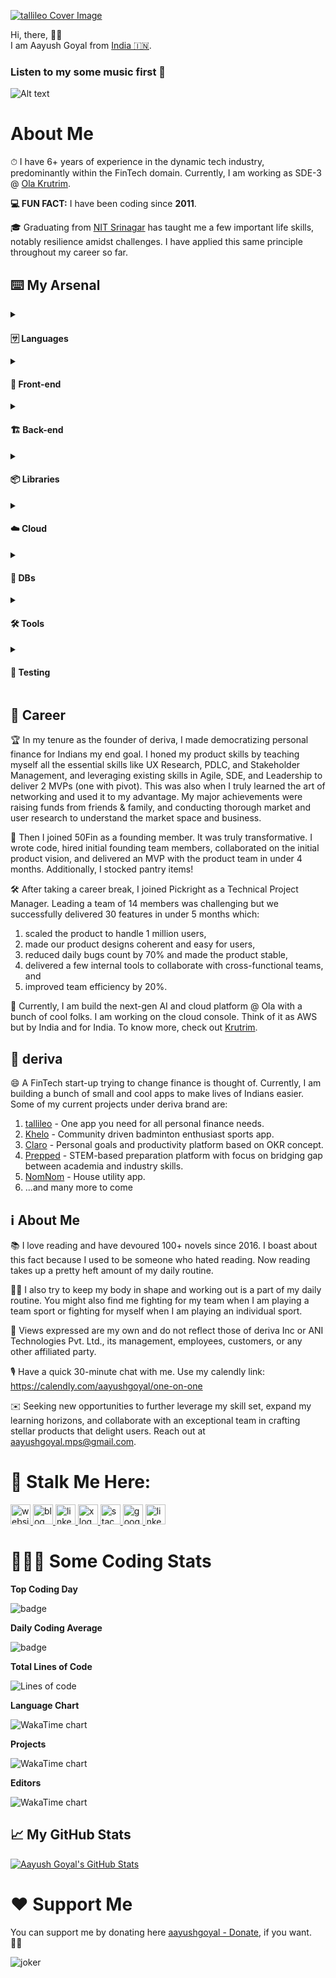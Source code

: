 
<link rel="stylesheet" type='text/css' href="https://cdn.jsdelivr.net/gh/devicons/devicon@latest/devicon.min.css" />

[![tallileo Cover Image](https://storage.googleapis.com/aayushgoyal-web_images_public/tallileo_cover_image.png)][9]

Hi, there, 👋🏼 <br />
I am Aayush Goyal from [India 🇮🇳](https://en.wikipedia.org/wiki/India).


### Listen to my some music first 🎷
![Alt text](https://spotify-recently-played-readme.vercel.app/api?user=yqcdohelabbyqn9oliqljy5z6)

# About Me
⏱ I have 6+ years of experience in the dynamic tech industry, predominantly within the FinTech domain. Currently, I am working as SDE-3 @ [Ola Krutrim](https://cloud.olakrutrim.com).

**💻 FUN FACT:** I have been coding since **2011**.

🎓 Graduating from [NIT Srinagar](https://en.wikipedia.org/wiki/National_Institute_of_Technology,_Srinagar) has taught me a few important life skills, notably resilience amidst challenges. I have applied this same principle throughout my career so far.

## ⌨️ My Arsenal
<details>
  <!-- Languages  -->
  <summary>
    <h4><strong>🈂️ Languages</strong></h4>
  </summary>
  <p>
    • <img src="https://cdn.jsdelivr.net/gh/devicons/devicon@latest/icons/typescript/typescript-original.svg" height="20px" width="20px" /> TypeScript • <img src="https://cdn.jsdelivr.net/gh/devicons/devicon@latest/icons/javascript/javascript-original.svg" height="20px" width="20px" /> JavaScript (ES6) • <img src="https://cdn.jsdelivr.net/gh/devicons/devicon@latest/icons/dart/dart-original.svg" height="20px" width="20px" /> Dart • <img src="https://cdn.jsdelivr.net/gh/devicons/devicon@latest/icons/kotlin/kotlin-original.svg" height="20px" width="20px" /> Kotlin • <img src="https://cdn.jsdelivr.net/gh/devicons/devicon@latest/icons/html5/html5-original.svg" height="20px" width="20px" /> HTML5 • <img src="https://cdn.jsdelivr.net/gh/devicons/devicon@latest/icons/css3/css3-original.svg" height="20px" width="20px" /> CSS3 • <img src="https://cdn.jsdelivr.net/gh/devicons/devicon@latest/icons/java/java-original.svg" height="20px" width="20px" /> Java <img src="https://cdn.jsdelivr.net/gh/devicons/devicon@latest/icons/python/python-original.svg" height="20px" width="20px" /> Python<br />
  </p>
</details>
<!-- Front-End -->
<details>
  <summary>
    <h4><strong>📱 Front-end</strong></h4>
  </summary>
  <p>
  • <img src="https://cdn.jsdelivr.net/gh/devicons/devicon@latest/icons/nextjs/nextjs-original.svg" height="20px" width="20px" /> Next.js • <img src="https://cdn.jsdelivr.net/gh/devicons/devicon@latest/icons/react/react-original.svg" height="20px" width="20px" /> React.js • <img src="https://cdn.jsdelivr.net/gh/devicons/devicon@latest/icons/flutter/flutter-original.svg" height="20px" width="20px" /> Flutter • <img src="https://cdn.jsdelivr.net/gh/devicons/devicon@latest/icons/sass/sass-original.svg" height="20px" width="20px" /> SASS • CSS Modules • <img src="https://cdn.jsdelivr.net/gh/devicons/devicon@latest/icons/tailwindcss/tailwindcss-original.svg" height="20px" width="20px" /> Tailwind CSS • Styled Components • styled-jsx<br />
  </p>
</details>
<!-- Back-End -->
<details>
  <summary>
    <h4><strong>🏗️ Back-end</strong></h4>
  </summary>
  <p>
  • <img src="https://cdn.jsdelivr.net/gh/devicons/devicon@latest/icons/express/express-original.svg" height="20px" width="20px" /> Express.js • <img src="https://cdn.jsdelivr.net/gh/devicons/devicon@latest/icons/nodejs/nodejs-original.svg" height="20px" width="20px" /> Node.js • REST APIs • <img src="https://cdn.jsdelivr.net/gh/devicons/devicon@latest/icons/graphql/graphql-plain.svg" height="20px" width="20px" /> GraphQL<br />
  </p>
</details>
<!-- Libraries -->
<details>
  <summary>
    <h4><strong>📦 Libraries</strong></h4>
  </summary>
  <p>
  • react-query • zustand • Browser APIs • <img src="https://cdn.jsdelivr.net/gh/devicons/devicon@latest/icons/eslint/eslint-original.svg" height="20px" width="20px" /> ESLint<br />
  </p>
</details>
<!-- Cloud -->
<details>
  <summary>
    <h4><strong>☁️ Cloud</strong></h4>
  </summary>
  <p>
  • <img src="https://cdn.jsdelivr.net/gh/devicons/devicon@latest/icons/googlecloud/googlecloud-original.svg" height="20px" width="20px" /> GCP • <img src="https://cdn.jsdelivr.net/gh/devicons/devicon@latest/icons/firebase/firebase-original.svg" height="20px" width="20px" /> Firebase<br />
  </p>
</details>
<!-- DBs -->
<details>
  <summary>
    <h4><strong>💾 DBs</strong></h4>
  </summary>
  <p>
  <img src="https://cdn.jsdelivr.net/gh/devicons/devicon@latest/icons/mongodb/mongodb-original.svg" height="20px" width="20px" /> MongoDB • <img src="https://cdn.jsdelivr.net/gh/devicons/devicon@latest/icons/firebase/firebase-original.svg" height="20px" width="20px" /> Cloud Firestore • <img src="https://cdn.jsdelivr.net/gh/devicons/devicon@latest/icons/postgresql/postgresql-original.svg" height="20px" width="20px" /> PostgreSQL<br />
  </p>
</details>
<!-- Tools -->
<details>
  <summary>
    <h4><strong>🛠️ Tools</strong></h4>
  </summary>
  <p>
  <img src="https://cdn.jsdelivr.net/gh/devicons/devicon@latest/icons/vscode/vscode-original.svg" height="20px" width="20px" /> VSCode • <img src="https://cdn.jsdelivr.net/gh/devicons/devicon@latest/icons/intellij/intellij-original.svg" height="20px" width="20px" /> IntelliJ IDEA • <img src="https://cdn.jsdelivr.net/gh/devicons/devicon@latest/icons/git/git-original.svg" height="20px" width="20px" /> Git • <img src="https://cdn.jsdelivr.net/gh/devicons/devicon@latest/icons/github/github-original.svg" height="20px" width="20px" /> GitHub • <img src="https://cdn.jsdelivr.net/gh/devicons/devicon@latest/icons/figma/figma-original.svg" height="20px" width="20px" /> Figma • <img src="https://cdn.jsdelivr.net/gh/devicons/devicon@latest/icons/githubactions/githubactions-original.svg" height="20px" width="20px" /> GitHub Actions • Miro • Retool <br />
  </p>
</details>
<!-- Testing -->
<details>
  <summary>
    <h4><strong>🧪 Testing</strong></h4>
  </summary>
  <p>
  • <img src="https://cdn.jsdelivr.net/gh/devicons/devicon@latest/icons/jest/jest-plain.svg" height="20px" width="20px" /> Jest • Testing Library • <img src="https://cdn.jsdelivr.net/gh/devicons/devicon@latest/icons/playwright/playwright-original.svg" height="20px" width="20px" /></i> Playwright <br />
  </p>
</details>

## 💼 Career
🏆 In my tenure as the founder of deriva, I made democratizing personal finance for Indians my end goal. I honed my product skills by teaching myself all the essential skills like UX Research, PDLC, and Stakeholder Management, and leveraging existing skills in Agile, SDE, and Leadership to deliver 2 MVPs (one with pivot). This was also when I truly learned the art of networking and used it to my advantage. My major achievements were raising funds from friends & family, and conducting thorough market and user research to understand the market space and business.

🌟 Then I joined 50Fin as a founding member. It was truly transformative. I wrote code, hired initial founding team members, collaborated on the initial product vision, and delivered an MVP with the product team in under 4 months. Additionally, I stocked pantry items!

🛠️ After taking a career break, I joined Pickright as a Technical Project Manager. Leading a team of 14 members was challenging but we successfully delivered 30 features in under 5 months which:
1. scaled the product to handle 1 million users,
2. made our product designs coherent and easy for users,
3. reduced daily bugs count by 70% and made the product stable,
4. delivered a few internal tools to collaborate with cross-functional teams, and
5. improved team efficiency by 20%.

🤖 Currently, I am build the next-gen AI and cloud platform @ Ola with a bunch of cool folks. I am working on the cloud console. Think of it as AWS but by India and for India. To know more, check out [Krutrim](https://cloud.olakrutrim.com).

## 💫 deriva

😄 A FinTech start-up trying to change finance is thought of. Currently, I am building a bunch of small and cool apps to make lives of Indians easier. Some of my current projects under deriva brand are:<br>

1. [tallileo](https://tallileo.com) - One app you need for all personal finance needs.
2. [Khelo](https://khelo.app) - Community driven badminton enthusiast sports app.
3. [Claro](https://claro.my) - Personal goals and productivity platform based on OKR concept.
4. [Prepped](https://prepped.cc) - STEM-based preparation platform with focus on bridging gap between academia and industry skills.
5. [NomNom](https://nomnom.life) - House utility app.
6. ...and many more to come

## ℹ️ About Me

📚 I love reading and have devoured 100+ novels since 2016. I boast about this fact because I used to be someone who hated reading. Now reading takes up a pretty heft amount of my daily routine.

💪🏼 I also try to keep my body in shape and working out is a part of my daily routine. You might also find me fighting for my team when I am playing a team sport or fighting for myself when I am playing an individual sport.

🚨 Views expressed are my own and do not reflect those of deriva Inc or ANI Technologies Pvt. Ltd., its management, employees, customers, or any other affiliated party.

🎙️ Have a quick 30-minute chat with me. Use my calendly link: https://calendly.com/aayushgoyal/one-on-one

✉️ Seeking new opportunities to further leverage my skill set, expand my learning horizons, and collaborate with an exceptional team in crafting stellar products that delight users. Reach out at aayushgoyal.mps@gmail.com.

# 👀 Stalk Me Here:
<!-- Website -->
<a href="https://aayushgoyal.in">
  <img src="https://storage.googleapis.com/aayushgoyal-web.appspot.com/addresses_icons/website.svg" height="32px" alt="website logo" />
</a>
<!-- Blog -->
<a href="https://www.whysoserious.life/blog">
  <img src="https://storage.googleapis.com/aayushgoyal-web.appspot.com/addresses_icons/blog.svg" height="32px" alt="blog logo" />
</a>
<!-- LinkedIn -->
<a href="https://www.linkedin.com/in/aayushgoyalmps">
  <img src="https://storage.googleapis.com/aayushgoyal-web.appspot.com/addresses_icons/linkedin.svg" height="32px" alt="linkedin logo" />
</a>
<!-- X -->
<a href="https://www.x.com/aayushgoyal_">
  <img src="https://storage.googleapis.com/aayushgoyal-web.appspot.com/addresses_icons/x.svg" height="32px" alt="x logo" />
</a>
<!-- Stack Overflow -->
<a href="https://stackoverflow.com/users/4955822/aayush-goyal">
  <img src="https://storage.googleapis.com/aayushgoyal-web.appspot.com/addresses_icons/stack-overflow.svg" height="32px" alt="stack overflow logo" />
</a>
<!-- Google Maps -->
<a href="https://maps.app.goo.gl/XZDhq4mjHRYpcWbT6">
  <img src="https://storage.googleapis.com/aayushgoyal-web.appspot.com/addresses_icons/google-maps.svg" height="32px" alt="google maps logo" />
</a>
<!-- Instagram -->
<a href="https://instagram.com/aayushgoyal_">
  <img src="https://storage.googleapis.com/aayushgoyal-web.appspot.com/addresses_icons/instagram.png" height="32px" alt="linkedin logo" />
</a>

# 🧑🏻‍💻 Some Coding Stats
**Top Coding Day**
<!-- WAKAWAKA_START -->
<!-- WAKAWAKA_CONFIG__STATS_BEST_DAY -->
![badge](https://img.shields.io/badge/26%20Apr%202024-12%20hrs%2010%20mins-blue)
<!-- WAKAWAKA_END -->

**Daily Coding Average**
<!-- WAKAWAKA_START -->
<!-- WAKAWAKA_CONFIG__STATS_DAILY_AVG -->
![badge](https://img.shields.io/badge/Daily%20Average-1%20hr%2051%20mins-blue)
<!-- WAKAWAKA_END -->

**Total Lines of Code**

![Lines of code](https://img.shields.io/badge/From%20Hello%20World%20I%27ve%20Written-10.9%20million%20lines%20of%20code-blue)


<!-- TODO: **Total Code Time** -->

**Language Chart**
<!-- WAKAWAKA_START -->
<!-- WAKAWAKA_CONFIG__ST=0&CT=0&DT=0&R=0 -->
<img src="./img/img_languages_0_0_0.svg" alt="WakaTime chart" />
<!-- WAKAWAKA_END -->

**Projects**
<!-- WAKAWAKA_START -->
<!-- WAKAWAKA_CONFIG__ST=4&CT=2&DT=0&R=0 -->
<img src="./img/img_categories_2_0_0.svg" alt="WakaTime chart" />
<!-- WAKAWAKA_END -->

**Editors**
<!-- WAKAWAKA_START -->
<!-- WAKAWAKA_CONFIG__ST=2&CT=4&DT=0&R=0 -->
<img src="./img/img_os_3_0_0.svg" alt="WakaTime chart" />
<!-- WAKAWAKA_END -->

## &#x1f4c8; My GitHub Stats

<a href="https://github.com/aayush-goyal/aayush-goyal">
  <img align="center" src="https://github-readme-stats.vercel.app/api?username=aayush-goyal&show_icons=true&line_height=27&count_private=true&title_color=CFB3E8&text_color=000000&icon_color=BBEBB2" alt="Aayush Goyal's GitHub Stats" />
</a>

# ❤️ Support Me

You can support me by donating here [aayushgoyal - Donate][8], if you want. 🙏🏻

<img src="https://storage.googleapis.com/aayushgoyal-web.appspot.com/joker-github-readme.png" alt="joker" />

[8]: https://aayushgoyal.in/donate
[9]: https://tallileo.com
